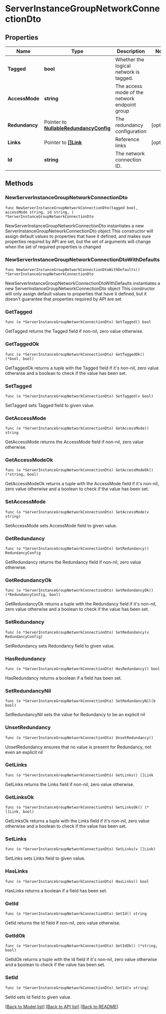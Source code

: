 # ServerInstanceGroupNetworkConnectionDto

## Properties

Name | Type | Description | Notes
------------ | ------------- | ------------- | -------------
**Tagged** | **bool** | Whether the logical network is tagged. | 
**AccessMode** | **string** | The access mode of the network endpoint group | 
**Redundancy** | Pointer to [**NullableRedundancyConfig**](RedundancyConfig.md) | The redundancy configuration | [optional] 
**Links** | Pointer to [**[]Link**](Link.md) | Reference links | [optional] 
**Id** | **string** | The network connection ID. | 

## Methods

### NewServerInstanceGroupNetworkConnectionDto

`func NewServerInstanceGroupNetworkConnectionDto(tagged bool, accessMode string, id string, ) *ServerInstanceGroupNetworkConnectionDto`

NewServerInstanceGroupNetworkConnectionDto instantiates a new ServerInstanceGroupNetworkConnectionDto object
This constructor will assign default values to properties that have it defined,
and makes sure properties required by API are set, but the set of arguments
will change when the set of required properties is changed

### NewServerInstanceGroupNetworkConnectionDtoWithDefaults

`func NewServerInstanceGroupNetworkConnectionDtoWithDefaults() *ServerInstanceGroupNetworkConnectionDto`

NewServerInstanceGroupNetworkConnectionDtoWithDefaults instantiates a new ServerInstanceGroupNetworkConnectionDto object
This constructor will only assign default values to properties that have it defined,
but it doesn't guarantee that properties required by API are set

### GetTagged

`func (o *ServerInstanceGroupNetworkConnectionDto) GetTagged() bool`

GetTagged returns the Tagged field if non-nil, zero value otherwise.

### GetTaggedOk

`func (o *ServerInstanceGroupNetworkConnectionDto) GetTaggedOk() (*bool, bool)`

GetTaggedOk returns a tuple with the Tagged field if it's non-nil, zero value otherwise
and a boolean to check if the value has been set.

### SetTagged

`func (o *ServerInstanceGroupNetworkConnectionDto) SetTagged(v bool)`

SetTagged sets Tagged field to given value.


### GetAccessMode

`func (o *ServerInstanceGroupNetworkConnectionDto) GetAccessMode() string`

GetAccessMode returns the AccessMode field if non-nil, zero value otherwise.

### GetAccessModeOk

`func (o *ServerInstanceGroupNetworkConnectionDto) GetAccessModeOk() (*string, bool)`

GetAccessModeOk returns a tuple with the AccessMode field if it's non-nil, zero value otherwise
and a boolean to check if the value has been set.

### SetAccessMode

`func (o *ServerInstanceGroupNetworkConnectionDto) SetAccessMode(v string)`

SetAccessMode sets AccessMode field to given value.


### GetRedundancy

`func (o *ServerInstanceGroupNetworkConnectionDto) GetRedundancy() RedundancyConfig`

GetRedundancy returns the Redundancy field if non-nil, zero value otherwise.

### GetRedundancyOk

`func (o *ServerInstanceGroupNetworkConnectionDto) GetRedundancyOk() (*RedundancyConfig, bool)`

GetRedundancyOk returns a tuple with the Redundancy field if it's non-nil, zero value otherwise
and a boolean to check if the value has been set.

### SetRedundancy

`func (o *ServerInstanceGroupNetworkConnectionDto) SetRedundancy(v RedundancyConfig)`

SetRedundancy sets Redundancy field to given value.

### HasRedundancy

`func (o *ServerInstanceGroupNetworkConnectionDto) HasRedundancy() bool`

HasRedundancy returns a boolean if a field has been set.

### SetRedundancyNil

`func (o *ServerInstanceGroupNetworkConnectionDto) SetRedundancyNil(b bool)`

 SetRedundancyNil sets the value for Redundancy to be an explicit nil

### UnsetRedundancy
`func (o *ServerInstanceGroupNetworkConnectionDto) UnsetRedundancy()`

UnsetRedundancy ensures that no value is present for Redundancy, not even an explicit nil
### GetLinks

`func (o *ServerInstanceGroupNetworkConnectionDto) GetLinks() []Link`

GetLinks returns the Links field if non-nil, zero value otherwise.

### GetLinksOk

`func (o *ServerInstanceGroupNetworkConnectionDto) GetLinksOk() (*[]Link, bool)`

GetLinksOk returns a tuple with the Links field if it's non-nil, zero value otherwise
and a boolean to check if the value has been set.

### SetLinks

`func (o *ServerInstanceGroupNetworkConnectionDto) SetLinks(v []Link)`

SetLinks sets Links field to given value.

### HasLinks

`func (o *ServerInstanceGroupNetworkConnectionDto) HasLinks() bool`

HasLinks returns a boolean if a field has been set.

### GetId

`func (o *ServerInstanceGroupNetworkConnectionDto) GetId() string`

GetId returns the Id field if non-nil, zero value otherwise.

### GetIdOk

`func (o *ServerInstanceGroupNetworkConnectionDto) GetIdOk() (*string, bool)`

GetIdOk returns a tuple with the Id field if it's non-nil, zero value otherwise
and a boolean to check if the value has been set.

### SetId

`func (o *ServerInstanceGroupNetworkConnectionDto) SetId(v string)`

SetId sets Id field to given value.



[[Back to Model list]](../README.md#documentation-for-models) [[Back to API list]](../README.md#documentation-for-api-endpoints) [[Back to README]](../README.md)


